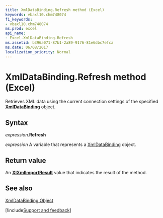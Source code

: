 ```yaml
---
title: XmlDataBinding.Refresh method (Excel)
keywords: vbaxl10.chm748074
f1_keywords:
- vbaxl10.chm748074
ms.prod: excel
api_name:
- Excel.XmlDataBinding.Refresh
ms.assetid: b396a071-87b1-2a89-9176-81e6dbc7efca
ms.date: 06/08/2017
localization_priority: Normal
---
```



# XmlDataBinding.Refresh method (Excel)

Retrieves XML data using the current connection settings of the specified  **[XmlDataBinding](Excel.XmlDataBinding.md)** object.


## Syntax

_expression_.**Refresh**

_expression_ A variable that represents a [XmlDataBinding](Excel.XmlDataBinding.md) object.


## Return value

An  **[XlXmlImportResult](Excel.XlXmlImportResult.md)** value that indicates the result of the method.


## See also


[XmlDataBinding Object](Excel.XmlDataBinding.md)

[!include[Support and feedback](~/includes/feedback-boilerplate.md)]